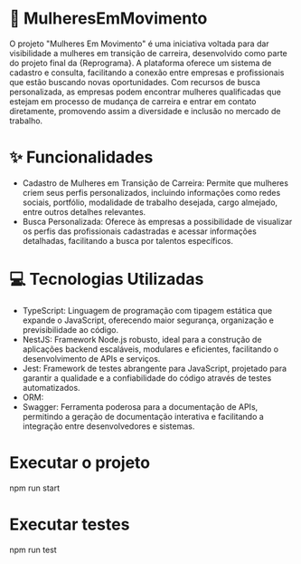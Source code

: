 # 👯 MulheresEmMovimento
O projeto "Mulheres Em Movimento" é uma iniciativa voltada para dar visibilidade a mulheres em transição de carreira, desenvolvido como parte do projeto final da {Reprograma}. A plataforma oferece um sistema de cadastro e consulta, facilitando a conexão entre empresas e profissionais que estão buscando novas oportunidades. Com recursos de busca personalizada, as empresas podem encontrar mulheres qualificadas que estejam em processo de mudança de carreira e entrar em contato diretamente, promovendo assim a diversidade e inclusão no mercado de trabalho.

# ✨ Funcionalidades
- Cadastro de Mulheres em Transição de Carreira: Permite que mulheres criem seus perfis personalizados, incluindo informações como redes sociais, portfólio, modalidade de trabalho desejada, cargo almejado, entre outros detalhes relevantes.
- Busca Personalizada: Oferece às empresas a possibilidade de visualizar os perfis das profissionais cadastradas e acessar informações detalhadas, facilitando a busca por talentos específicos.

# 💻 Tecnologias Utilizadas
- TypeScript: Linguagem de programação com tipagem estática que expande o JavaScript, oferecendo maior segurança, organização e previsibilidade ao código.
- NestJS: Framework Node.js robusto, ideal para a construção de aplicações backend escaláveis, modulares e eficientes, facilitando o desenvolvimento de APIs e serviços.
- Jest: Framework de testes abrangente para JavaScript, projetado para garantir a qualidade e a confiabilidade do código através de testes automatizados.
- ORM: 
- Swagger: Ferramenta poderosa para a documentação de APIs, permitindo a geração de documentação interativa e facilitando a integração entre desenvolvedores e sistemas.

# Executar o projeto

npm run start

# Executar testes

npm run test
